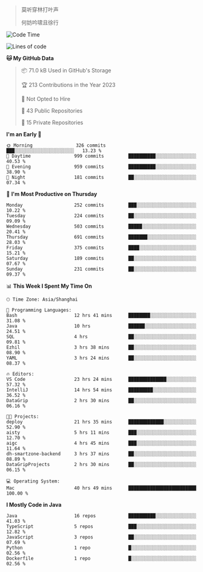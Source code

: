 > 莫听穿林打叶声
> 
> 何妨吟啸且徐行

<!-- ![Github Stats](https://github-readme-stats.vercel.app/api?username=catch6&count_private=true&show_icons=true&theme=gruvbox) -->

<!-- ![Top Langs](https://github-readme-stats.vercel.app/api/top-langs/?username=catch6&layout=compact) -->

<!--START_SECTION:waka-->
![Code Time](http://img.shields.io/badge/Code%20Time-377%20hrs%2058%20mins-blue)

![Lines of code](https://img.shields.io/badge/From%20Hello%20World%20I%27ve%20Written-9.3%20million%20lines%20of%20code-blue)

**🐱 My GitHub Data** 

> 📦 71.0 kB Used in GitHub's Storage 
 > 
> 🏆 213 Contributions in the Year 2023
 > 
> 🚫 Not Opted to Hire
 > 
> 📜 43 Public Repositories 
 > 
> 🔑 15 Private Repositories 
 > 
**I'm an Early 🐤** 

```text
🌞 Morning                326 commits         ███░░░░░░░░░░░░░░░░░░░░░░   13.23 % 
🌆 Daytime                999 commits         ██████████░░░░░░░░░░░░░░░   40.53 % 
🌃 Evening                959 commits         ██████████░░░░░░░░░░░░░░░   38.90 % 
🌙 Night                  181 commits         ██░░░░░░░░░░░░░░░░░░░░░░░   07.34 % 
```
📅 **I'm Most Productive on Thursday** 

```text
Monday                   252 commits         ███░░░░░░░░░░░░░░░░░░░░░░   10.22 % 
Tuesday                  224 commits         ██░░░░░░░░░░░░░░░░░░░░░░░   09.09 % 
Wednesday                503 commits         █████░░░░░░░░░░░░░░░░░░░░   20.41 % 
Thursday                 691 commits         ███████░░░░░░░░░░░░░░░░░░   28.03 % 
Friday                   375 commits         ████░░░░░░░░░░░░░░░░░░░░░   15.21 % 
Saturday                 189 commits         ██░░░░░░░░░░░░░░░░░░░░░░░   07.67 % 
Sunday                   231 commits         ██░░░░░░░░░░░░░░░░░░░░░░░   09.37 % 
```


📊 **This Week I Spent My Time On** 

```text
🕑︎ Time Zone: Asia/Shanghai

💬 Programming Languages: 
Bash                     12 hrs 41 mins      ████████░░░░░░░░░░░░░░░░░   31.08 % 
Java                     10 hrs              ██████░░░░░░░░░░░░░░░░░░░   24.51 % 
SQL                      4 hrs               ██░░░░░░░░░░░░░░░░░░░░░░░   09.81 % 
Ezhil                    3 hrs 38 mins       ██░░░░░░░░░░░░░░░░░░░░░░░   08.90 % 
YAML                     3 hrs 24 mins       ██░░░░░░░░░░░░░░░░░░░░░░░   08.37 % 

🔥 Editors: 
VS Code                  23 hrs 24 mins      ██████████████░░░░░░░░░░░   57.32 % 
IntelliJ                 14 hrs 54 mins      █████████░░░░░░░░░░░░░░░░   36.52 % 
DataGrip                 2 hrs 30 mins       ██░░░░░░░░░░░░░░░░░░░░░░░   06.16 % 

🐱‍💻 Projects: 
deploy                   21 hrs 35 mins      █████████████░░░░░░░░░░░░   52.90 % 
aisty                    5 hrs 11 mins       ███░░░░░░░░░░░░░░░░░░░░░░   12.70 % 
aigc                     4 hrs 45 mins       ███░░░░░░░░░░░░░░░░░░░░░░   11.64 % 
dh-smartzone-backend     3 hrs 37 mins       ██░░░░░░░░░░░░░░░░░░░░░░░   08.89 % 
DataGripProjects         2 hrs 30 mins       ██░░░░░░░░░░░░░░░░░░░░░░░   06.15 % 

💻 Operating System: 
Mac                      40 hrs 49 mins      █████████████████████████   100.00 % 
```

**I Mostly Code in Java** 

```text
Java                     16 repos            ██████████░░░░░░░░░░░░░░░   41.03 % 
TypeScript               5 repos             ███░░░░░░░░░░░░░░░░░░░░░░   12.82 % 
JavaScript               3 repos             ██░░░░░░░░░░░░░░░░░░░░░░░   07.69 % 
Python                   1 repo              █░░░░░░░░░░░░░░░░░░░░░░░░   02.56 % 
Dockerfile               1 repo              █░░░░░░░░░░░░░░░░░░░░░░░░   02.56 % 
```




<!--END_SECTION:waka-->
